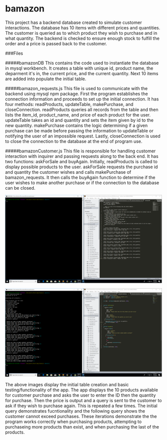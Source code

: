 # bamazon

This project has a backend database created to simulate customer interactions. The database has 10 items with different prices and quantities. The customer is queried as to which product they wish to purchase and in what quantity. The backend is checked to ensure enough stock to fulfill the order and a price is passed back to the customer.

###Files

#####bamazonDB
This contains the code used to instantiate the database in mysql workbench. It creates a table with unique id, product name, the deparment it's in, the current price, and the current quantity. Next 10 items are added into populate the initial table.

#####bamazon_requests.js
This file is used to communicate with the backend using mysql npm package. First the program establishes the connection information and proceeds to set up the initial connection. It has four methods: readProducts, updateTable, makePurchase, and closeConnection. readProducts queries all records from the table and then lists the item_id, product_name, and price of each product for the user. updateTable takes an id and quantity and sets the item given by id to the new quantity. makePurchase contains the logic determining if a given purchase can be made before passing the information to updateTable or notifying the user of an impossible request. Lastly, closeConnection is used to close the connection to the database at the end of program use.

#####bamazonCustomer.js
This file is responsible for handling customer interaction with inquirer and passing requests along to the back end. It has two functions: askForSale and buyAgain. Initially, readProducts is called to display possible products to the user. askForSale requests the purchase id and quantity the customer wishes and calls makePurchase of bamazon_requests. It then calls the buyAgain function to determine if the user wishes to make another purchase or if the connection to the database can be closed.

![alt text](./demo01.png)	

![alt text](./demo02.png)	

The above images display the initial table creation and basic testing/functionality of the app. The app displays the 10 products available for customer purchase and asks the user to enter the ID then the quantity for purchase. Then the price is output and a query is sent to the customer to ask if they wish to purchase again. This is repeated a few times. The initial query demonstrates fucntionality and the following query shows the customer cannot exceed purchases. These iterations demonstrate the the program works correctly when purchasing products, attempting to purchaseing more products than exist, and when purchasing the last of the products. 
